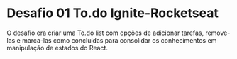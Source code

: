 # Desafio 01 To.do Ignite-Rocketseat
O desafio era criar uma To.do list com opções de adicionar tarefas, remove-las e marca-las como concluídas para consolidar os conhecimentos em manipulação de estados do React.
